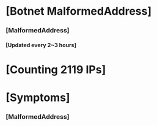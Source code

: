 # [Botnet MalformedAddress]
### [MalformedAddress]
#### [Updated every 2~3 hours]

# [Counting 2119 IPs]

# [Symptoms] 
###   [MalformedAddress]
